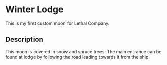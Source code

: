 # Winter Lodge
This is my first custom moon for Lethal Company.

## Description
This moon is covered in snow and spruce trees. The main entrance can be found at lodge by following the road leading towards it from the ship.